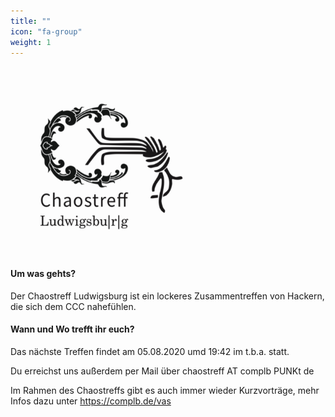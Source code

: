 ```yaml
---
title: ""
icon: "fa-group"
weight: 1
---
```


<img src="logo.jpeg" class="center" width="300" height="300">

#### Um was gehts?
Der Chaostreff Ludwigsburg ist ein lockeres Zusammentreffen von Hackern, die sich dem CCC nahefühlen.


#### Wann und Wo trefft ihr euch?

Das nächste Treffen findet am 05.08.2020 umd 19:42 im t.b.a. statt.


Du erreichst uns außerdem per Mail über chaostreff AT complb PUNKt de


Im Rahmen des Chaostreffs gibt es auch immer wieder Kurzvorträge, mehr Infos dazu unter https://complb.de/vas
